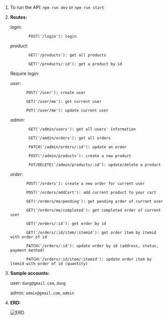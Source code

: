 1. To run the API: ```npm run dev``` or ```npm run start```

2. **Routes:**

   _login:_

               POST('/login'): login

   _product:_

               GET('/products'): get all products

               GET('/products/:id'): get a product by id

   Require login:

   _user:_
   
              POST('/user'): create user
   
              GET('/user/me'): get current user
   
              PUT('/user/me'): update current user

   _admin:_

               GET('/admin/users'): get all users' information

               GET('/amdin/orders'): get all orders

               PATCH('/admin/orders/:id'): update an order

               POST('/admin/products'): create a new product

               PUT/DELETE('/admin/products/:id'): update/delete a product

    _order:_

              POST('/orders'): create a new order for current user

              POST('/orders/addCart'): add current product to your cart

              GET('/orders/me/pending'): get pending order of current user

              GET('/orders/me/completed'): get completed order of current user

              GET('/orders/:id'): get order by id

              GET('/orders/:id/item/:itemid'): get order item by itemid with order of id

              PATCH('/orders/:id'): update order by id (address, status, payment method)

              PATCH('/orders/:id/item/:itemid'): update order item by itemid with order of id (quantity)

4. **Sample accounts:**

   user: ```dang@gmail.com```, ```dang```

   admin: ```admin@gmail.com```, ```admin```

5. **ERD:**

   ![ERD](https://github.com/DangTranQL/marketplace-be-ts/assets/72413423/125878cd-5a9c-4034-a3d2-7ea0e883c137)


